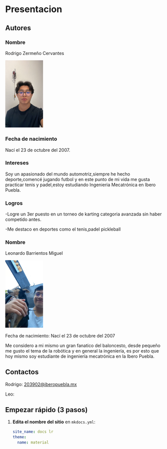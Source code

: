 # Presentacion

## Autores

### Nombre
Rodrigo Zermeño Cervantes

<img src="recursos/imgs/ABA56088-C53F-4A26-9F40-42F2E66A7E2C.jpeg" alt="Diagrama del sistema" width="120">

### Fecha de nacimiento
 Nací el 23 de octubre del 2007.

### Intereses
Soy un apasionado del mundo automotriz,siempre he hecho deporte,comencé jugando futbol y en este punto de mi vida me gusta practicar tenis y padel,estoy estudiando Ingenieria Mecatrónica en Ibero Puebla.

### Logros
-Logre un 3er puesto en un torneo de karting categoria avanzada sin haber competido antes.

-Me destaco en deportes como el tenis,padel  pickleball


### Nombre

Leonardo Barrientos Miguel

<img src="recursos/imgs/84F10C39-C547-41EC-B11F-D91EE1FFAF5F.JPG" alt="Diagrama del sistema" width="120">


Fecha de nacimiento: Nací el 23 de octubre del 2007

Me considero a mi mismo un gran fanatico del baloncesto, desde pequeño me gusto el tema de la robótica y en general la ingeniería, es por esto que hoy mismo soy estudiante de ingeniería mecatrónica en la Ibero Puebla.

## Contactos

Rodrigo: 203902@iberopuebla.mx

Leo:























## Empezar rápido (3 pasos)

1. **Edita el nombre del sitio** en `mkdocs.yml`:
   ```yaml
   site_name: docs lr
   theme:
     name: material
